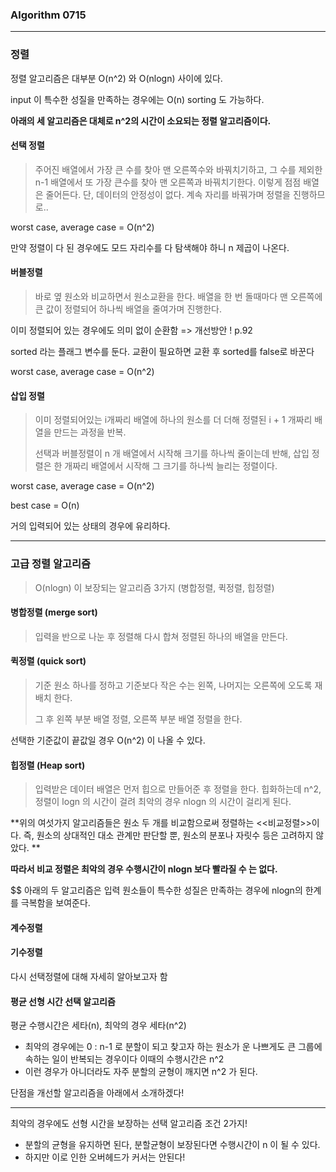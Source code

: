 ### Algorithm 0715

<hr>

### 정렬



정렬 알고리즘은 대부분 O(n^2) 와 O(nlogn) 사이에 있다. 

input 이 특수한 성질을 만족하는 경우에는 O(n) sorting 도 가능하다. 



**아래의 세 알고리즘은 대체로 n^2의 시간이 소요되는 정렬 알고리즘이다.**

#### 선택 정렬 

> 주어진 배열에서 가장 큰 수를 찾아 맨 오른쪽수와 바꿔치기하고, 그 수를 제외한 n-1 배열에서 또 가장 큰수를 찾아 맨 오른쪽과 바꿔치기한다. 이렇게 점점 배열은 줄어든다. 단, 데이터의 안정성이 없다. 계속 자리를 바꿔가며 정렬을 진행하므로.. 

 worst case, average case = O(n^2)

만약 정렬이 다 된 경우에도 모드 자리수를 다 탐색해야 하니 n 제곱이 나온다. 



#### 버블정렬

> 바로 옆 원소와 비교하면서 원소교환을 한다. 배열을 한 번 돌때마다 맨 오른쪽에 큰 값이 정렬되어 하나씩 배열을 줄여가며 진행한다.

이미 정렬되어 있는 경우에도 의미 없이 순환함   => 개선방안 !  p.92

sorted 라는 플래그 변수를 둔다.  교환이 필요하면 교환 후 sorted를 false로 바꾼다 

 worst case, average case = O(n^2)



#### 삽입 정렬

> 이미 정렬되어있는 i개짜리 배열에 하나의 원소를 더 더해 정렬된 i + 1 개짜리 배열을 만드는 과정을 반복. 
>
> 선택과 버블정렬이 n 개 배열에서 시작해 크기를 하나씩 줄이는데 반해, 삽입 정렬은 한 개짜리 배열에서 시작해 그 크기를 하나씩 늘리는 정렬이다. 

 worst case, average case = O(n^2)

best case = O(n)

거의 입력되어 있는 상태의 경우에 유리하다. 



<hr>



### 고급 정렬 알고리즘

> O(nlogn) 이 보장되는 알고리즘 3가지 (병합정렬, 퀵정렬, 힙정렬)



#### 병합정렬 (merge sort)

> 입력을 반으로 나눈 후 정렬해 다시 합쳐 정렬된 하나의 배열을 만든다. 



#### 퀵정렬 (quick sort)

> 기준 원소 하나를 정하고 기준보다 작은 수는 왼쪽, 나머지는 오른쪽에 오도록 재배치 한다. 
>
> 그 후 왼쪽 부분 배열 정렬, 오른쪽 부분 배열 정렬을 한다. 

선택한 기준값이 끝값일 경우  O(n^2) 이 나올 수 있다.



#### 힙정렬 (Heap sort)

>  입력받은 데이터 배열은 먼저 힙으로 만들어준 후 정렬을 한다. 힙화하는데 n^2, 정렬이 logn 의 시간이 걸려 최악의 경우 nlogn 의 시간이 걸리게 된다.



**위의 여섯가지 알고리즘들은 원소 두 개를 비교함으로써 정렬하는 <<비교정렬>>이다. 즉, 원소의 상대적인 대소 관계만 판단할 뿐, 원소의 분포나 자릿수 등은 고려하지 않았다. **

**따라서 비교 정렬은 최악의 경우 수행시간이 nlogn 보다 빨라질 수 는 없다.**



$$ 아래의 두 알고리즘은 입력 원소들이 특수한 성질은 만족하는 경우에 nlogn의 한계를 극복함을 보여준다.



#### 계수정렬

> 

#### 기수정렬

> 





다시 선택정렬에 대해 자세히 알아보고자 함



#### 평균 선형 시간 선택 알고리즘

평균 수행시간은 세타(n), 최악의 경우 세타(n^2)

- 최악의 경우에는  0 : n-1 로 분할이 되고 찾고자 하는 원소가 운 나쁘게도 큰 그룹에 속하는 일이 반복되는 경우이다 이때의 수행시간은 n^2
- 이런 경우가 아니더라도 자주 분할의 균형이 깨지면 n^2 가 된다.



단점을 개선할 알고리즘을 아래에서 소개하겠다!

<hr>

최악의 경우에도 선형 시간을 보장하는 선택 알고리즘 조건 2가지!

- 분할의 균형을 유지하면 된다, 분할균형이 보장된다면 수행시간이 n 이 될 수 있다.
- 하지만 이로 인한 오버헤드가 커서는 안된다!

